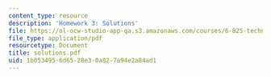 ```yaml
---
content_type: resource
description: 'Homework 3: Solutions'
file: https://ol-ocw-studio-app-qa.s3.amazonaws.com/courses/6-825-techniques-in-artificial-intelligence-sma-5504-fall-2002/1b0534956d6528e30a827a94e2a84ad1_solutions.pdf
file_type: application/pdf
resourcetype: Document
title: solutions.pdf
uid: 1b053495-6d65-28e3-0a82-7a94e2a84ad1
---
```


